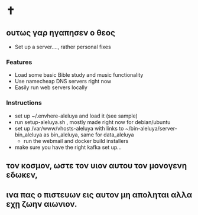 # ✝
## ουτως γαρ ηγαπησεν ο θεος 

- Set up a server...., rather personal fixes
### Features
- Load some basic Bible study and music functionality
- Use namecheap DNS servers right now
- Easily run web servers locally

### Instructions
- set up ~/.envhere-aleluya and load it (see sample) 
- run setup-aleluya.sh , mostly made right now for debian/ubuntu
- set up /var/www/vhosts-aleluya with links to ~/bin-aleluya/server-bin_aleluya as bin_aleluya, same for data_aleluya
  - run the webmail and docker build installers
- make sure you have the right kafka set up...



## τον κοσμον, ωστε τον υιον αυτου τον μονογενη εδωκεν, 
## ινα πας ο πιστευων εις αυτον μη αποληται αλλα εχῃ ζωην αιωνιον.
